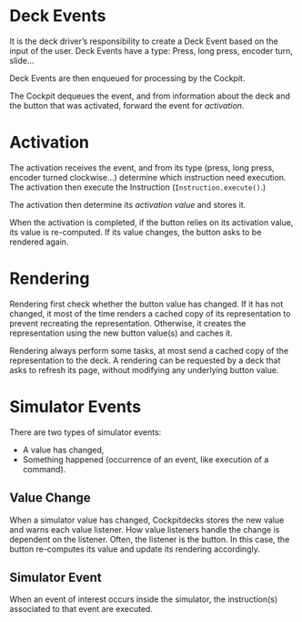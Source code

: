 # Deck Events

It is the deck driver’s responsibility to create a Deck Event based on the input of the user. Deck Events have a type: Press, long press, encoder turn, slide…

Deck Events are then enqueued for processing by the Cockpit.

The Cockpit dequeues the event, and from information about the deck and the button that was activated, forward the event for *activation*.

# Activation

The activation receives the event, and from its type (press, long press, encoder turned clockwise…) determine which instruction need execution. The activation then execute the Instruction (`Instruction.execute()`.)

The activation then determine its *activation value* and stores it.

When the activation is completed, if the button relies on its activation value, its value is re-computed. If its value changes, the button asks to be rendered again.

# Rendering

Rendering first check whether the button value has changed. If it has not changed, it most of the time renders a cached copy of its representation to prevent recreating the representation. Otherwise, it creates the representation using the new button value(s) and caches it.

Rendering always perform some tasks, at most send a cached copy of the representation to the deck. A rendering can be requested by a deck that asks to refresh its page, without modifying any underlying button value.

# Simulator Events

There are two types of simulator events:
- A value has changed,
- Something happened (occurrence of an event, like execution of a command).

## Value Change

When a simulator value has changed, Cockpitdecks stores the new value and warns each value listener. How value listeners handle the change is dependent on the listener. Often, the listener is the button. In this case, the button re-computes its value and update its rendering accordingly.

## Simulator Event

When an event of interest occurs inside the simulator, the instruction(s) associated to that event are executed.